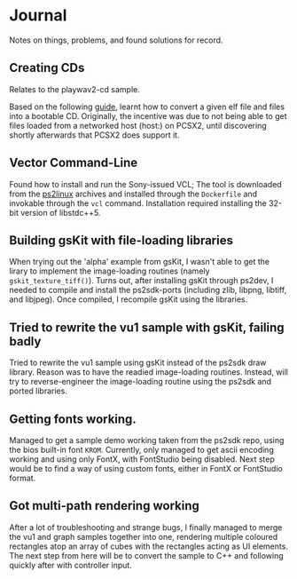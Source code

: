 # Journal

Notes on things, problems, and found solutions for record.

## Creating CDs

Relates to the playwav2-cd sample.

Based on the following [guide](http://ps2.x-pec.com/bootable_ps2_disc.html), learnt how to convert a given elf file and files into a bootable CD.
Originally, the incentive was due to not being able to get files loaded from a networked host (host:) on PCSX2, until discovering shortly afterwards that PCSX2 does support it.

## Vector Command-Line

Found how to install and run the Sony-issued VCL; The tool is downloaded from the [ps2linux](https://ps2linux.no-ip.info/playstation2-linux.com) archives and installed through the `Dockerfile` and invokable through the `vcl` command.
Installation required installing the 32-bit version of libstdc++5.

## Building gsKit with file-loading libraries

When trying out the \'alpha\' example from gsKit, I wasn't able to get the lirary to implement the image-loading routines (namely `gskit_texture_tiff()`).
Turns out, after installing gsKit through ps2dev, I needed to compile and install the ps2sdk-ports (including zlib, libpng, libtiff, and libjpeg).
Once compiled, I recompile gsKit using the libraries.

## Tried to rewrite the vu1 sample with gsKit, failing badly

Tried to rewrite the vu1 sample using gsKit instead of the ps2sdk draw library. Reason was to have the readied image-loading routines.
Instead, will try to reverse-engineer the image-loading routine using the ps2sdk and ported libraries.

## Getting fonts working.

Managed to get a sample demo working taken from the ps2sdk repo, using the bios built-in font `KROM`. Currently, only managed to get ascii encoding working and using only FontX, with FontStudio being disabled. Next step would be to find a way of using custom fonts, either in FontX or FontStudio format.

## Got multi-path rendering working

After a lot of troubleshooting and strange bugs, I finally managed to merge the vu1 and graph samples together into one, rendering multiple coloured rectangles atop an array of cubes with the rectangles acting as UI elements. The next step from here will be to convert the sample to C++ and following quickly after with controller input.
